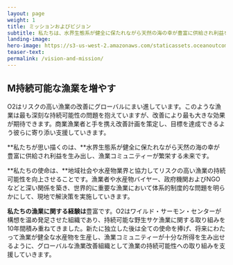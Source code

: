 ```yaml
---
layout: page
weight: 1
title: ミッションおよびビジョン
subtitle: 私たちは、水界生態系が健全に保たれながら天然の海の幸が豊富に供給され利益を生み出し、漁業コミュニティーが繁栄する未来を描いています
landing-image:
hero-image: https://s3-us-west-2.amazonaws.com/staticassets.oceanoutcomes.org/hero+photos/japanese-what-we-do.jpg
teaser-text:
permalink: /vision-and-mission/
---
```

<h2>M持続可能な漁業を増やす</h2>

O2はリスクの高い漁業の改善にグローバルにまい進しています。このような漁業は最も深刻な持続可能性の問題を抱えていますが、改善により最も大きな効果が期待できます。商業漁業者と手を携え改善計画を策定し、目標を達成できるよう彼らに寄り添い支援していきます。

**私たちが思い描くのは、**水界生態系が健全に保たれながら天然の海の幸が豊富に供給され利益を生み出し、漁業コミュニティーが繁栄する未来です。

**私たちの使命は、**地域社会や水産物業界と協力してリスクの高い漁業の持続可能性を向上させることです。漁業者や水産物バイヤー、政府機関およびNGOなどと深い関係を築き、世界的に重要な漁業において体系的制度的な問題を明らかにして、現地で解決策を実施していきます。

**私たちの漁業に関する経験は**豊富です。O2はワイルド・サーモン・センターが構想を温め発足させた組織であり、持続可能な野生サケ漁業に関する取り組みを10年間積み重ねてきました。新たに独立した後は全ての使命を捧げ、将来にわたって漁業が健全な水産物を生産し、漁業コミュニティーが十分な所得を生み出せるように、グローバルな漁業改善組織として漁業の持続可能性への取り組みを支援していきます。
